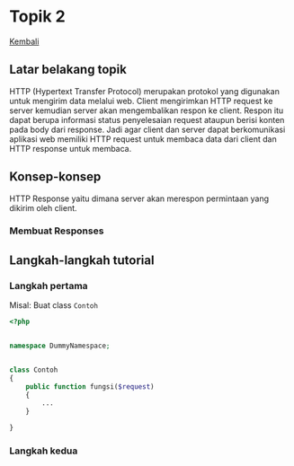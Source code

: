 # Topik 2

[Kembali](readme.md)

## Latar belakang topik
HTTP (Hypertext Transfer Protocol) merupakan protokol yang digunakan untuk mengirim data melalui web. Client mengirimkan HTTP request ke server kemudian server akan mengembalikan respon ke client. Respon itu dapat berupa informasi status penyelesaian request ataupun berisi konten pada body dari response. Jadi agar client dan server dapat berkomunikasi aplikasi web memiliki HTTP request untuk membaca data dari client dan HTTP response untuk membaca.

## Konsep-konsep
HTTP Response yaitu dimana server akan merespon permintaan yang dikirim oleh client.
### Membuat Responses


## Langkah-langkah tutorial

### Langkah pertama

Misal: Buat class `Contoh`

```php
<?php


namespace DummyNamespace;


class Contoh
{
    public function fungsi($request)
    {
        ...
    }

}
```

### Langkah kedua
